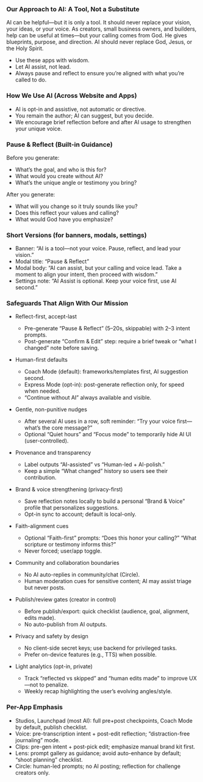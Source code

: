 ### Our Approach to AI: A Tool, Not a Substitute

AI can be helpful—but it is only a tool. It should never replace your vision, your ideas, or your voice. As creators, small business owners, and builders, help can be useful at times—but your calling comes from God. He gives blueprints, purpose, and direction. AI should never replace God, Jesus, or the Holy Spirit.

- Use these apps with wisdom.
- Let AI assist, not lead.
- Always pause and reflect to ensure you’re aligned with what you’re called to do.

### How We Use AI (Across Website and Apps)

- AI is opt-in and assistive, not automatic or directive.
- You remain the author; AI can suggest, but you decide.
- We encourage brief reflection before and after AI usage to strengthen your unique voice.

### Pause & Reflect (Built-in Guidance)

Before you generate:

- What’s the goal, and who is this for?
- What would you create without AI?
- What’s the unique angle or testimony you bring?

After you generate:

- What will you change so it truly sounds like you?
- Does this reflect your values and calling?
- What would God have you emphasize?

### Short Versions (for banners, modals, settings)

- Banner: “AI is a tool—not your voice. Pause, reflect, and lead your vision.”
- Modal title: “Pause & Reflect”
- Modal body: “AI can assist, but your calling and voice lead. Take a moment to align your intent, then proceed with wisdom.”
- Settings note: “AI Assist is optional. Keep your voice first, use AI second.”

### Safeguards That Align With Our Mission

- Reflect-first, accept-last
  - Pre-generate “Pause & Reflect” (5–20s, skippable) with 2–3 intent prompts.
  - Post-generate “Confirm & Edit” step: require a brief tweak or “what I changed” note before saving.

- Human-first defaults
  - Coach Mode (default): frameworks/templates first, AI suggestion second.
  - Express Mode (opt-in): post-generate reflection only, for speed when needed.
  - “Continue without AI” always available and visible.

- Gentle, non-punitive nudges
  - After several AI uses in a row, soft reminder: “Try your voice first—what’s the core message?”
  - Optional “Quiet hours” and “Focus mode” to temporarily hide AI UI (user-controlled).

- Provenance and transparency
  - Label outputs “AI-assisted” vs “Human-led + AI-polish.”
  - Keep a simple “What changed” history so users see their contribution.

- Brand & voice strengthening (privacy-first)
  - Save reflection notes locally to build a personal “Brand & Voice” profile that personalizes suggestions.
  - Opt-in sync to account; default is local-only.

- Faith-alignment cues
  - Optional “Faith-first” prompts: “Does this honor your calling?” “What scripture or testimony informs this?”
  - Never forced; user/app toggle.

- Community and collaboration boundaries
  - No AI auto-replies in community/chat (Circle).
  - Human moderation cues for sensitive content; AI may assist triage but never posts.

- Publish/review gates (creator in control)
  - Before publish/export: quick checklist (audience, goal, alignment, edits made).
  - No auto-publish from AI outputs.

- Privacy and safety by design
  - No client-side secret keys; use backend for privileged tasks.
  - Prefer on-device features (e.g., TTS) when possible.

- Light analytics (opt-in, private)
  - Track “reflected vs skipped” and “human edits made” to improve UX—not to penalize.
  - Weekly recap highlighting the user’s evolving angles/style.

### Per-App Emphasis

- Studios, Launchpad (most AI): full pre+post checkpoints, Coach Mode by default, publish checklist.
- Voice: pre-transcription intent + post-edit reflection; “distraction-free journaling” mode.
- Clips: pre-gen intent + post-pick edit; emphasize manual brand kit first.
- Lens: prompt gallery as guidance; avoid auto-enhance by default; “shoot planning” checklist.
- Circle: human-led prompts; no AI posting; reflection for challenge creators only.
